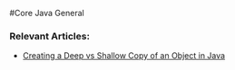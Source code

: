 #Core Java General

### Relevant Articles:

- [Creating a Deep vs Shallow Copy of an Object in Java](<TODO: link>)
